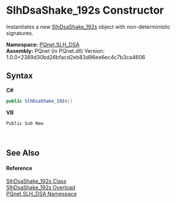 # SlhDsaShake_192s Constructor 
 

Instantiates a new <a href="5ec65541-4d33-faaf-6b7a-91d7f55cb201.md">SlhDsaShake_192s</a> object with non-deterministic signatures.

**Namespace:**&nbsp;<a href="5a51e981-67fd-0177-2098-034d6071509d.md">PQnet.SLH_DSA</a><br />**Assembly:**&nbsp;PQnet (in PQnet.dll) Version: 1.0.0+2389d30bd26bfacd2eb83d96ee6ec4c7b3ca4606

## Syntax

**C#**<br />
``` C#
public SlhDsaShake_192s()
```

**VB**<br />
``` VB
Public Sub New
```

<br />

## See Also


#### Reference
<a href="5ec65541-4d33-faaf-6b7a-91d7f55cb201.md">SlhDsaShake_192s Class</a><br /><a href="eedcc408-5145-3a0f-c622-c4f9d60e9f80.md">SlhDsaShake_192s Overload</a><br /><a href="5a51e981-67fd-0177-2098-034d6071509d.md">PQnet.SLH_DSA Namespace</a><br />